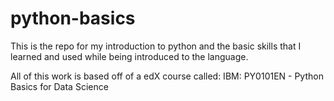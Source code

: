 # python-basics

This is the repo for my introduction to python and the basic skills that I learned and used while being introduced to the language. 

All of this work is based off of a edX course called: IBM: PY0101EN - Python Basics for Data Science

